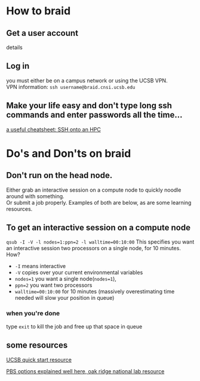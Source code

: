 # How to braid
## Get a user account
details
## Log in
you must either be on a campus network or using the UCSB VPN.  
VPN information:
`ssh username@braid.cnsi.ucsb.edu`

## Make your life easy and don't type long ssh commands and enter passwords all the time... 
[a useful cheatsheet: SSH onto an HPC](https://alexiswl.github.io/ASimpleNanoporeTutorial/basic_shell_logging.html)

# Do's and Don'ts on braid
## Don't run on the head node.  
 
 Either grab an interactive session on a compute node to quickly noodle around with something.  
 Or submit a job properly.  Examples of both are below, as are some learning resources.
 
## To get an interactive session on a compute node
`qsub -I -V -l nodes=1:ppn=2 -l walltime=00:10:00`
This specifies you want an interactive session two processors on a single node, for 10 minutes.
How?
* `-I` means interactive
* `-V` copies over your current environmental variables
* `nodes=1` you want a single node(`nodes=1`), 
* `ppn=2` you want two processors
* `walltime=00:10:00` for 10 minutes (massively overestimating time needed will slow your position in queue)  

### when you're done
type `exit` to kill the job and free up that space in queue

## some resources
[UCSB quick start resource](http://csc.cnsi.ucsb.edu/sites/csc.cnsi.ucsb.edu/files/docs/csc_quickstart_0.pdf)

[PBS options explained well here, oak ridge national lab resource](https://www.olcf.ornl.gov/for-users/system-user-guides/rhea/running-jobs/)
